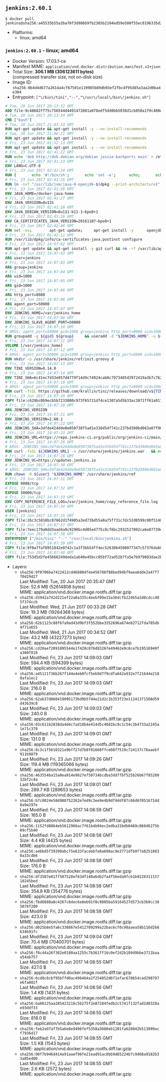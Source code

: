 ## `jenkins:2.60.1`

```console
$ docker pull jenkins@sha256:a45535b55a3ba70f3d986b9fb2365b2104ed59e580f55ec8196335d2542a72e4
```

-	Platforms:
	-	linux; amd64

### `jenkins:2.60.1` - linux; amd64

-	Docker Version: 17.03.1-ce
-	Manifest MIME: `application/vnd.docker.distribution.manifest.v2+json`
-	Total Size: **306.1 MB (306123611 bytes)**  
	(compressed transfer size, not on-disk size)
-	Image ID: `sha256:0b4d4d677a2614a4cf67501e119985b89db93ef2fbc4f95d85a3aa2d0ba4e304`
-	Entrypoint: `["\/bin\/tini","--","\/usr\/local\/bin\/jenkins.sh"]`

```dockerfile
# Tue, 20 Jun 2017 20:13:32 GMT
ADD file:9c48682ff75c756544d4491472081a078edf5dd0bb5038d1cb850a1f9c480e3e in / 
# Tue, 20 Jun 2017 20:13:34 GMT
CMD ["bash"]
# Tue, 20 Jun 2017 21:03:33 GMT
RUN apt-get update && apt-get install -y --no-install-recommends 		ca-certificates 		curl 		wget 	&& rm -rf /var/lib/apt/lists/*
# Tue, 20 Jun 2017 21:06:21 GMT
RUN apt-get update && apt-get install -y --no-install-recommends 		bzr 		git 		mercurial 		openssh-client 		subversion 				procps 	&& rm -rf /var/lib/apt/lists/*
# Fri, 23 Jun 2017 01:52:13 GMT
RUN apt-get update && apt-get install -y --no-install-recommends 		bzip2 		unzip 		xz-utils 	&& rm -rf /var/lib/apt/lists/*
# Fri, 23 Jun 2017 02:41:22 GMT
RUN echo 'deb http://deb.debian.org/debian jessie-backports main' > /etc/apt/sources.list.d/jessie-backports.list
# Fri, 23 Jun 2017 02:41:23 GMT
ENV LANG=C.UTF-8
# Fri, 23 Jun 2017 02:41:24 GMT
RUN { 		echo '#!/bin/sh'; 		echo 'set -e'; 		echo; 		echo 'dirname "$(dirname "$(readlink -f "$(which javac || which java)")")"'; 	} > /usr/local/bin/docker-java-home 	&& chmod +x /usr/local/bin/docker-java-home
# Fri, 23 Jun 2017 02:41:25 GMT
RUN ln -svT "/usr/lib/jvm/java-8-openjdk-$(dpkg --print-architecture)" /docker-java-home
# Fri, 23 Jun 2017 02:41:26 GMT
ENV JAVA_HOME=/docker-java-home
# Fri, 23 Jun 2017 02:41:27 GMT
ENV JAVA_VERSION=8u131
# Fri, 23 Jun 2017 02:41:28 GMT
ENV JAVA_DEBIAN_VERSION=8u131-b11-1~bpo8+1
# Fri, 23 Jun 2017 02:41:28 GMT
ENV CA_CERTIFICATES_JAVA_VERSION=20161107~bpo8+1
# Fri, 23 Jun 2017 02:42:08 GMT
RUN set -ex; 		apt-get update; 	apt-get install -y 		openjdk-8-jdk="$JAVA_DEBIAN_VERSION" 		ca-certificates-java="$CA_CERTIFICATES_JAVA_VERSION" 	; 	rm -rf /var/lib/apt/lists/*; 		[ "$(readlink -f "$JAVA_HOME")" = "$(docker-java-home)" ]; 		update-alternatives --get-selections | awk -v home="$(readlink -f "$JAVA_HOME")" 'index($3, home) == 1 { $2 = "manual"; print | "update-alternatives --set-selections" }'; 	update-alternatives --query java | grep -q 'Status: manual'
# Fri, 23 Jun 2017 02:42:11 GMT
RUN /var/lib/dpkg/info/ca-certificates-java.postinst configure
# Fri, 23 Jun 2017 14:07:02 GMT
RUN apt-get update && apt-get install -y git curl && rm -rf /var/lib/apt/lists/*
# Fri, 23 Jun 2017 14:07:03 GMT
ARG user=jenkins
# Fri, 23 Jun 2017 14:07:03 GMT
ARG group=jenkins
# Fri, 23 Jun 2017 14:07:04 GMT
ARG uid=1000
# Fri, 23 Jun 2017 14:07:05 GMT
ARG gid=1000
# Fri, 23 Jun 2017 14:07:06 GMT
ARG http_port=8080
# Fri, 23 Jun 2017 14:07:06 GMT
ARG agent_port=50000
# Fri, 23 Jun 2017 14:07:07 GMT
ENV JENKINS_HOME=/var/jenkins_home
# Fri, 23 Jun 2017 14:07:08 GMT
ENV JENKINS_SLAVE_AGENT_PORT=50000
# Fri, 23 Jun 2017 14:07:10 GMT
# ARGS: agent_port=50000 gid=1000 group=jenkins http_port=8080 uid=1000 user=jenkins
RUN groupadd -g ${gid} ${group}     && useradd -d "$JENKINS_HOME" -u ${uid} -g ${gid} -m -s /bin/bash ${user}
# Fri, 23 Jun 2017 14:07:11 GMT
VOLUME [/var/jenkins_home]
# Fri, 23 Jun 2017 14:07:12 GMT
# ARGS: agent_port=50000 gid=1000 group=jenkins http_port=8080 uid=1000 user=jenkins
RUN mkdir -p /usr/share/jenkins/ref/init.groovy.d
# Fri, 23 Jun 2017 14:07:13 GMT
ENV TINI_VERSION=0.14.0
# Fri, 23 Jun 2017 14:07:14 GMT
ENV TINI_SHA=6c41ec7d33e857d4779f14d9c74924cab0c7973485d2972419a3b7c7620ff5fd
# Fri, 23 Jun 2017 14:07:18 GMT
# ARGS: agent_port=50000 gid=1000 group=jenkins http_port=8080 uid=1000 user=jenkins
RUN curl -fsSL https://github.com/krallin/tini/releases/download/v${TINI_VERSION}/tini-static-amd64 -o /bin/tini && chmod +x /bin/tini   && echo "$TINI_SHA  /bin/tini" | sha256sum -c -
# Fri, 23 Jun 2017 14:07:19 GMT
COPY file:c629bc0b9ecb5b7233000c973f65721df4ce1307a5d5b33ac3871ff61a9172ff in /usr/share/jenkins/ref/init.groovy.d/tcp-slave-agent-port.groovy 
# Fri, 23 Jun 2017 14:07:20 GMT
ARG JENKINS_VERSION
# Fri, 23 Jun 2017 14:07:21 GMT
ENV JENKINS_VERSION=2.60.1
# Fri, 23 Jun 2017 14:07:22 GMT
ARG JENKINS_SHA=34fde424dde0e050738f5ad1e316d54f741c237bd380bd663a07f96147bb1390
# Fri, 23 Jun 2017 14:07:23 GMT
ARG JENKINS_URL=https://repo.jenkins-ci.org/public/org/jenkins-ci/main/jenkins-war/2.60.1/jenkins-war-2.60.1.war
# Fri, 23 Jun 2017 14:07:28 GMT
# ARGS: JENKINS_SHA=34fde424dde0e050738f5ad1e316d54f741c237bd380bd663a07f96147bb1390 JENKINS_URL=https://repo.jenkins-ci.org/public/org/jenkins-ci/main/jenkins-war/2.60.1/jenkins-war-2.60.1.war agent_port=50000 gid=1000 group=jenkins http_port=8080 uid=1000 user=jenkins
RUN curl -fsSL ${JENKINS_URL} -o /usr/share/jenkins/jenkins.war   && echo "${JENKINS_SHA}  /usr/share/jenkins/jenkins.war" | sha256sum -c -
# Fri, 23 Jun 2017 14:07:28 GMT
ENV JENKINS_UC=https://updates.jenkins.io
# Fri, 23 Jun 2017 14:07:30 GMT
# ARGS: JENKINS_SHA=34fde424dde0e050738f5ad1e316d54f741c237bd380bd663a07f96147bb1390 JENKINS_URL=https://repo.jenkins-ci.org/public/org/jenkins-ci/main/jenkins-war/2.60.1/jenkins-war-2.60.1.war agent_port=50000 gid=1000 group=jenkins http_port=8080 uid=1000 user=jenkins
RUN chown -R ${user} "$JENKINS_HOME" /usr/share/jenkins/ref
# Fri, 23 Jun 2017 14:07:31 GMT
EXPOSE 8080/tcp
# Fri, 23 Jun 2017 14:07:32 GMT
EXPOSE 50000/tcp
# Fri, 23 Jun 2017 14:07:33 GMT
ENV COPY_REFERENCE_FILE_LOG=/var/jenkins_home/copy_reference_file.log
# Fri, 23 Jun 2017 14:07:34 GMT
USER [jenkins]
# Fri, 23 Jun 2017 14:07:35 GMT
COPY file:26c3c5818bc87662d1f4905a3ed73bd55a0a75f731c7dc52d0599c00f51408e9 in /usr/local/bin/jenkins-support 
# Fri, 23 Jun 2017 14:07:37 GMT
COPY file:7eec179a0dd3aad4a9c9290bc4d85e4775c8cf6bc2932527892ca6e87739e474 in /usr/local/bin/jenkins.sh 
# Fri, 23 Jun 2017 14:07:38 GMT
ENTRYPOINT ["/bin/tini" "--" "/usr/local/bin/jenkins.sh"]
# Fri, 23 Jun 2017 14:07:39 GMT
COPY file:9f0a7faf8951842e0f42c1a3f3bb54ff4ec5263064508077347c57376da68b46 in /usr/local/bin/plugins.sh 
# Fri, 23 Jun 2017 14:07:40 GMT
COPY file:753d5d2fe45666249deda1ab40e45bcc05bf72ad52b7fa5e7b979083dae2b26b in /usr/local/bin/install-plugins.sh 
```

-	Layers:
	-	`sha256:9f0706ba7422412cd468804fee456786f88bed94bf9aea6dde2a47f770d19d27`  
		Last Modified: Tue, 20 Jun 2017 20:35:47 GMT  
		Size: 52.6 MB (52614808 bytes)  
		MIME: application/vnd.docker.image.rootfs.diff.tar.gzip
	-	`sha256:d3942a742d221ef22a0a335c4eebf09e15a36dcfb224b5a2d0cdcc405f374ccb`  
		Last Modified: Wed, 21 Jun 2017 00:33:28 GMT  
		Size: 19.3 MB (19264368 bytes)  
		MIME: application/vnd.docker.image.rootfs.diff.tar.gzip
	-	`sha256:62b1123c88f67a9ad43d9bf3f552bbe3352696a674e82712fda785db4f71a655`  
		Last Modified: Wed, 21 Jun 2017 00:34:52 GMT  
		Size: 43.2 MB (43227273 bytes)  
		MIME: application/vnd.docker.image.rootfs.diff.tar.gzip
	-	`sha256:cd20aef2091895544e1f428c076d83267e49462e9c8ce7b19516940fa360f818`  
		Last Modified: Fri, 23 Jun 2017 14:09:03 GMT  
		Size: 594.4 KB (594399 bytes)  
		MIME: application/vnd.docker.image.rootfs.diff.tar.gzip
	-	`sha256:a45121f36b267f144e4eb0fcf5eb9d7f9cdfa042a932e7f21644e2180afa1ec2`  
		Last Modified: Fri, 23 Jun 2017 14:09:03 GMT  
		Size: 216.0 B  
		MIME: application/vnd.docker.image.rootfs.diff.tar.gzip
	-	`sha256:62ab37d060419095173bd9b57d4e21d2c1b353f23e11241371508d59d43639c8`  
		Last Modified: Fri, 23 Jun 2017 14:09:03 GMT  
		Size: 240.0 B  
		MIME: application/vnd.docker.image.rootfs.diff.tar.gzip
	-	`sha256:03c611b2838da4d4cfad18b4e414d5c40d1bc9c1c54c1b4733a2245a1e71c379`  
		Last Modified: Fri, 23 Jun 2017 14:09:01 GMT  
		Size: 131.0 B  
		MIME: application/vnd.docker.image.rootfs.diff.tar.gzip
	-	`sha256:8c3c1f5610321e9bff27d7b8f01668ffce08f7519c724137c76aaebf911b9879`  
		Last Modified: Fri, 23 Jun 2017 14:09:26 GMT  
		Size: 119.4 MB (119365066 bytes)  
		MIME: application/vnd.docker.image.rootfs.diff.tar.gzip
	-	`sha256:463554ba15a0ea914e9827ef50734bcdba3dd7fbf525b26b67f8528032bf2c4a`  
		Last Modified: Fri, 23 Jun 2017 14:09:01 GMT  
		Size: 289.7 KB (289653 bytes)  
		MIME: application/vnd.docker.image.rootfs.diff.tar.gzip
	-	`sha256:b7c0024e58d988752262e7ed9c3ee9e4b9df9ddf87c66d6f051671dd8a9a297e`  
		Last Modified: Fri, 23 Jun 2017 14:08:59 GMT  
		Size: 165.0 B  
		MIME: application/vnd.docker.image.rootfs.diff.tar.gzip
	-	`sha256:1152fd8864eb5612966ac7f61b4b04ec2edba31bdb0469c868d6275b09cf5b40`  
		Last Modified: Fri, 23 Jun 2017 14:08:58 GMT  
		Size: 4.4 KB (4425 bytes)  
		MIME: application/vnd.docker.image.rootfs.diff.tar.gzip
	-	`sha256:a46bd5f39398abc75e633facdebfe8a698ac9e3771dfb9f7a82518830a33cdb6`  
		Last Modified: Fri, 23 Jun 2017 14:08:58 GMT  
		Size: 176.0 B  
		MIME: application/vnd.docker.image.rootfs.diff.tar.gzip
	-	`sha256:df3587e81ff587528ef83df140a6db2fa4f56eda9fcb1b922831115718245bed`  
		Last Modified: Fri, 23 Jun 2017 14:08:58 GMT  
		Size: 354.8 KB (354776 bytes)  
		MIME: application/vnd.docker.image.rootfs.diff.tar.gzip
	-	`sha256:fbd6888a8c4267c8dec6e8eb91f8c9805ba59164527d573cb3b9cc385878f280`  
		Last Modified: Fri, 23 Jun 2017 14:08:58 GMT  
		Size: 423.0 B  
		MIME: application/vnd.docker.image.rootfs.diff.tar.gzip
	-	`sha256:d025b8e5fa6c336867e5412709299a22bac6cf0c98aaea58b116d2b8b34b91fc`  
		Last Modified: Fri, 23 Jun 2017 14:09:04 GMT  
		Size: 70.4 MB (70400701 bytes)  
		MIME: application/vnd.docker.image.rootfs.diff.tar.gzip
	-	`sha256:f0c44a26f382e0180aa1255c7b361ff16c0ef2d2b10949bbe3711baaa54ab757`  
		Last Modified: Fri, 23 Jun 2017 14:08:55 GMT  
		Size: 427.0 B  
		MIME: application/vnd.docker.image.rootfs.diff.tar.gzip
	-	`sha256:6cd8c8cbf95bffd0ac496464a2f254052d6f1afac678654cad298797e6fa802f`  
		Last Modified: Fri, 23 Jun 2017 14:08:56 GMT  
		Size: 1.4 KB (1431 bytes)  
		MIME: application/vnd.docker.image.rootfs.diff.tar.gzip
	-	`sha256:ba06125aa285423216c5b275f2e87284fedb2c5741f132fad2d0328ae93ddf33`  
		Last Modified: Fri, 23 Jun 2017 14:08:55 GMT  
		Size: 818.0 B  
		MIME: application/vnd.docker.image.rootfs.diff.tar.gzip
	-	`sha256:feb2a97af7b5a6e8e9496fef5358a3080eb1201fa628042b513899acf7936d17`  
		Last Modified: Fri, 23 Jun 2017 14:08:55 GMT  
		Size: 1.5 KB (1543 bytes)  
		MIME: application/vnd.docker.image.rootfs.diff.tar.gzip
	-	`sha256:00f7b946d414a91aaef96fe21ead91ac8bb9d65224b7c9d68a9182b33a85ed00`  
		Last Modified: Fri, 23 Jun 2017 14:08:55 GMT  
		Size: 2.6 KB (2572 bytes)  
		MIME: application/vnd.docker.image.rootfs.diff.tar.gzip
